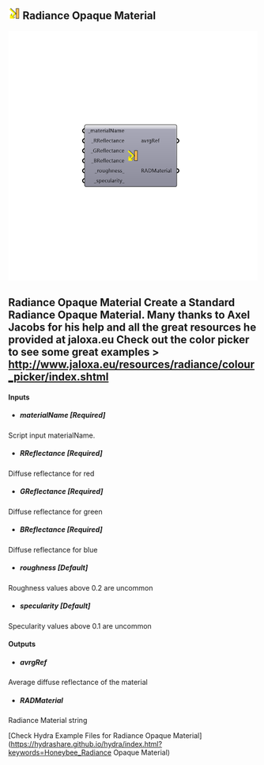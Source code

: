 ## ![](../../images/icons/Radiance_Opaque_Material.png) Radiance Opaque Material

![](../../images/components/Radiance_Opaque_Material.png)

Radiance Opaque Material
 Create a Standard Radiance Opaque Material. Many thanks to Axel Jacobs for his help and all the great resources he provided at jaloxa.eu
 Check out the color picker to see some great examples > http://www.jaloxa.eu/resources/radiance/colour_picker/index.shtml
 -
 

#### Inputs
* ##### materialName [Required]
Script input materialName.
* ##### RReflectance [Required]
Diffuse reflectance for red
* ##### GReflectance [Required]
Diffuse reflectance for green
* ##### BReflectance [Required]
Diffuse reflectance for blue
* ##### roughness [Default]
Roughness values above 0.2 are uncommon
* ##### specularity [Default]
Specularity values above 0.1 are uncommon

#### Outputs
* ##### avrgRef
Average diffuse reflectance of the material
* ##### RADMaterial
Radiance Material string


[Check Hydra Example Files for Radiance Opaque Material](https://hydrashare.github.io/hydra/index.html?keywords=Honeybee_Radiance Opaque Material)